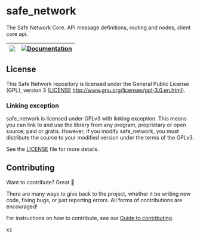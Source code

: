 # safe_network

The Safe Network Core. API message definitions, routing and nodes, client core api.

| [![](http://meritbadge.herokuapp.com/sn_client)](https://crates.io/crates/sn_client) | [![Documentation](https://docs.rs/sn_client/badge.svg)](https://docs.rs/sn_client) |
|:----------:|:----------:|


## License

This Safe Network repository is licensed under the General Public License (GPL), version 3 ([LICENSE](LICENSE) http://www.gnu.org/licenses/gpl-3.0.en.html).

### Linking exception

safe_network is licensed under GPLv3 with linking exception. This means you can link to and use the library from any program, proprietary or open source; paid or gratis. However, if you modify safe_network, you must distribute the source to your modified version under the terms of the GPLv3.

See the [LICENSE](LICENSE) file for more details.

## Contributing

Want to contribute? Great :tada:

There are many ways to give back to the project, whether it be writing new code, fixing bugs, or just reporting errors. All forms of contributions are encouraged!

For instructions on how to contribute, see our [Guide to contributing](https://github.com/maidsafe/QA/blob/master/CONTRIBUTING.md).

xz
